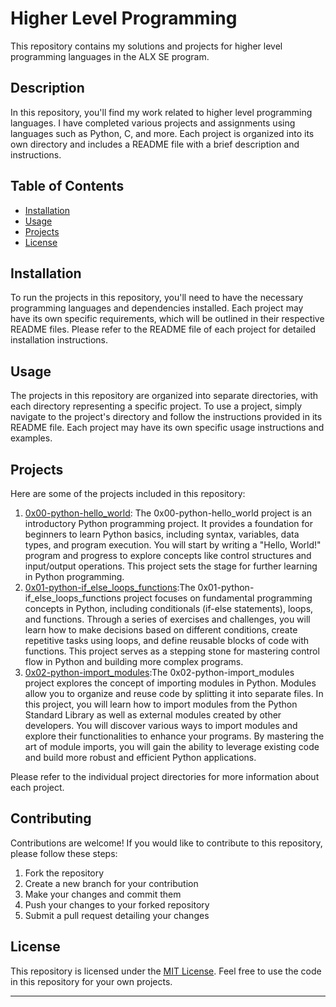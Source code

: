 # Higher Level Programming

This repository contains my solutions and projects for higher level programming languages in the ALX SE program.

## Description

In this repository, you'll find my work related to higher level programming languages. I have completed various projects and assignments using languages such as Python, C, and more. Each project is organized into its own directory and includes a README file with a brief description and instructions.

## Table of Contents

- [Installation](#installation)
- [Usage](#usage)
- [Projects](#projects)
- [License](#license)

## Installation

To run the projects in this repository, you'll need to have the necessary programming languages and dependencies installed. Each project may have its own specific requirements, which will be outlined in their respective README files. Please refer to the README file of each project for detailed installation instructions.

## Usage

The projects in this repository are organized into separate directories, with each directory representing a specific project. To use a project, simply navigate to the project's directory and follow the instructions provided in its README file. Each project may have its own specific usage instructions and examples.

## Projects

Here are some of the projects included in this repository:

1. [0x00-python-hello_world](project1/): The 0x00-python-hello_world project is an introductory Python programming project. It provides a foundation for beginners to learn Python basics, including syntax, variables, data types, and program execution. You will start by writing a "Hello, World!" program and progress to explore concepts like control structures and input/output operations. This project sets the stage for further learning in Python programming.
2. [0x01-python-if_else_loops_functions](project2/):The 0x01-python-if_else_loops_functions project focuses on fundamental programming concepts in Python, including conditionals (if-else statements), loops, and functions. Through a series of exercises and challenges, you will learn how to make decisions based on different conditions, create repetitive tasks using loops, and define reusable blocks of code with functions. This project serves as a stepping stone for mastering control flow in Python and building more complex programs.
3. [0x02-python-import_modules](project3/):The 0x02-python-import_modules project explores the concept of importing modules in Python. Modules allow you to organize and reuse code by splitting it into separate files. In this project, you will learn how to import modules from the Python Standard Library as well as external modules created by other developers. You will discover various ways to import modules and explore their functionalities to enhance your programs. By mastering the art of module imports, you will gain the ability to leverage existing code and build more robust and efficient Python applications.

Please refer to the individual project directories for more information about each project.

## Contributing

Contributions are welcome! If you would like to contribute to this repository, please follow these steps:

1. Fork the repository
2. Create a new branch for your contribution
3. Make your changes and commit them
4. Push your changes to your forked repository
5. Submit a pull request detailing your changes

## License

This repository is licensed under the [MIT License](LICENSE). Feel free to use the code in this repository for your own projects.

---